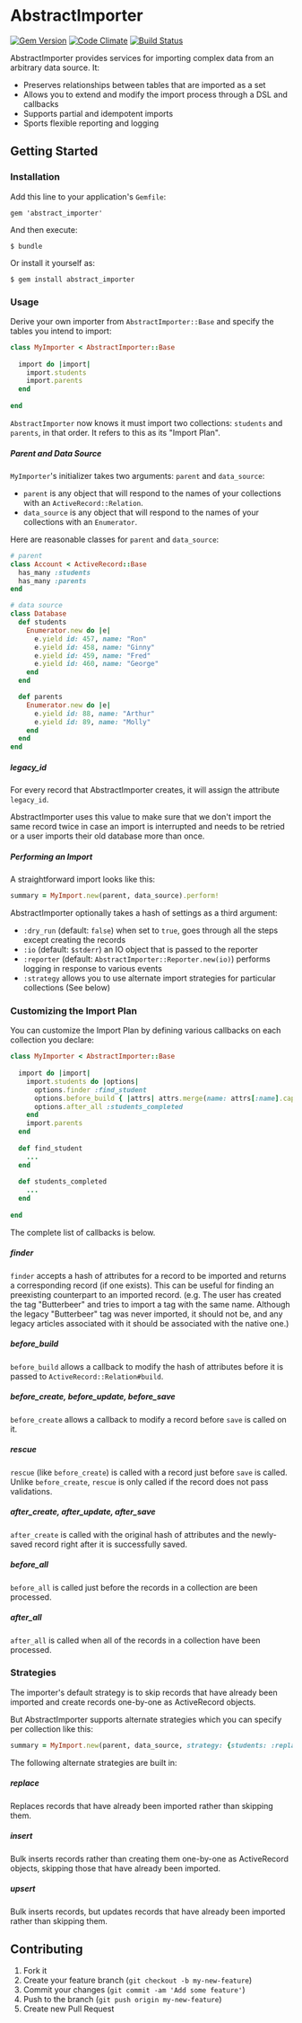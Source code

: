 # AbstractImporter

[![Gem Version](https://badge.fury.io/rb/abstract_importer.svg)](https://rubygems.org/gems/abstract_importer)
[![Code Climate](https://codeclimate.com/github/cph/abstract_importer.svg)](https://codeclimate.com/github/cph/abstract_importer)
[![Build Status](https://travis-ci.org/cph/abstract_importer.svg)](https://travis-ci.org/cph/abstract_importer)

AbstractImporter provides services for importing complex data from an arbitrary data source. It:

 * Preserves relationships between tables that are imported as a set
 * Allows you to extend and modify the import process through a DSL and callbacks
 * Supports partial and idempotent imports
 * Sports flexible reporting and logging



## Getting Started

### Installation

Add this line to your application's `Gemfile`:

    gem 'abstract_importer'

And then execute:

    $ bundle

Or install it yourself as:

    $ gem install abstract_importer



### Usage

Derive your own importer from `AbstractImporter::Base` and specify the tables you intend to import:

```ruby
class MyImporter < AbstractImporter::Base
  
  import do |import|
    import.students
    import.parents
  end
  
end
```

`AbstractImporter` now knows it must import two collections: `students` and `parents`, in that order. It refers to this as its "Import Plan".


##### Parent and Data Source

`MyImporter`'s initializer takes two arguments: `parent` and `data_source`:

 * `parent` is any object that will respond to the names of your collections with an `ActiveRecord::Relation`.
 * `data_source` is any object that will respond to the names of your collections with an `Enumerator`.

Here are reasonable classes for `parent` and `data_source`:

```ruby
# parent
class Account < ActiveRecord::Base
  has_many :students
  has_many :parents
end
```

```ruby
# data source
class Database
  def students
    Enumerator.new do |e|
      e.yield id: 457, name: "Ron"
      e.yield id: 458, name: "Ginny"
      e.yield id: 459, name: "Fred"
      e.yield id: 460, name: "George"
    end
  end

  def parents
    Enumerator.new do |e|
      e.yield id: 88, name: "Arthur"
      e.yield id: 89, name: "Molly"
    end
  end
end
```


##### legacy_id

For every record that AbstractImporter creates, it will assign the attribute `legacy_id`.

AbstractImporter uses this value to make sure that we don't import the same record twice in case an import is interrupted and needs to be retried or a user imports their old database more than once.


##### Performing an Import

A straightforward import looks like this:

```ruby
summary = MyImport.new(parent, data_source).perform!
```

AbstractImporter optionally takes a hash of settings as a third argument:

 * `:dry_run` (default: `false`) when set to `true`, goes through all the steps except creating the records
 * `:io` (default: `$stderr`) an IO object that is passed to the reporter
 * `:reporter` (default: `AbstractImporter::Reporter.new(io)`) performs logging in response to various events
 * `:strategy` allows you to use alternate import strategies for particular collections (See below)



### Customizing the Import Plan

You can customize the Import Plan by defining various callbacks on each collection you declare:

```ruby
class MyImporter < AbstractImporter::Base
  
  import do |import|
    import.students do |options|
      options.finder :find_student
      options.before_build { |attrs| attrs.merge(name: attrs[:name].capitalize) }
      options.after_all :students_completed
    end
    import.parents
  end
  
  def find_student
    ...
  end
  
  def students_completed
    ...
  end
  
end
```

The complete list of callbacks is below.

##### finder

`finder` accepts a hash of attributes for a record to be imported and returns a corresponding record (if one exists). This can be useful for finding an preexisting counterpart to an imported record. (e.g. The user has created the tag "Butterbeer" and tries to import a tag with the same name. Although the legacy "Butterbeer" tag was never imported, it should not be, and any legacy articles associated with it should be associated with the native one.)

##### before_build

`before_build` allows a callback to modify the hash of attributes before it is passed to `ActiveRecord::Relation#build`.

##### before_create, before_update, before_save

`before_create` allows a callback to modify a record before `save` is called on it.

##### rescue

`rescue` (like `before_create`) is called with a record just before `save` is called. Unlike `before_create`, `rescue` is only called if the record does not pass validations.

##### after_create, after_update, after_save

`after_create` is called with the original hash of attributes and the newly-saved record right after it is successfully saved.

##### before_all

`before_all` is called just before the records in a collection are been processed.

##### after_all

`after_all` is called when all of the records in a collection have been processed.



### Strategies

The importer's default strategy is to skip records that have already been imported and create records one-by-one as ActiveRecord objects.

But AbstractImporter supports alternate strategies which you can specify per collection like this:

```ruby
summary = MyImport.new(parent, data_source, strategy: {students: :replace}).perform!
```

The following alternate strategies are built in:

##### replace

Replaces records that have already been imported rather than skipping them.

##### insert

Bulk inserts records rather than creating them one-by-one as ActiveRecord objects, skipping those that have already been imported.

##### upsert

Bulk inserts records, but updates records that have already been imported rather than skipping them.



## Contributing

1. Fork it
2. Create your feature branch (`git checkout -b my-new-feature`)
3. Commit your changes (`git commit -am 'Add some feature'`)
4. Push to the branch (`git push origin my-new-feature`)
5. Create new Pull Request
